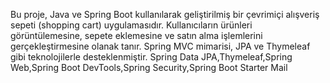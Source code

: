 Bu proje, Java ve Spring Boot kullanılarak geliştirilmiş bir çevrimiçi alışveriş sepeti (shopping cart) uygulamasıdır. Kullanıcıların ürünleri görüntülemesine, sepete eklemesine ve satın alma işlemlerini gerçekleştirmesine olanak tanır. Spring MVC mimarisi, JPA ve Thymeleaf gibi teknolojilerle desteklenmiştir.
Spring Data JPA,Thymeleaf,Spring Web,Spring Boot DevTools,Spring Security,Spring Boot Starter Mail
